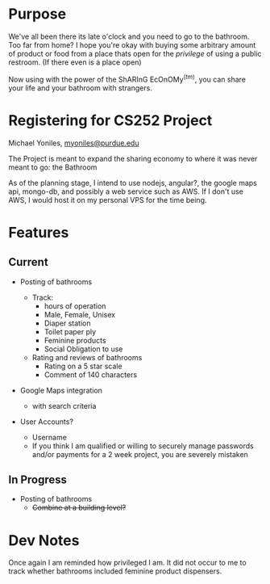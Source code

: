# Purpose

We've all been there its late o'clock and you need to go to the bathroom.
Too far from home?
I hope you're okay with buying some arbitrary amount of product or food from a place thats open for the *privilege* of using a public restroom.
(If there even is a place open)

Now using with the power of the ShARInG EcOnOMy$^{(tm)}$, you can share your life and your bathroom with strangers.

# Registering for CS252 Project

Michael Yoniles, myoniles@purdue.edu

The Project is meant to expand the sharing economy to where it was never meant to go: the Bathroom

As of the planning stage, I intend to use nodejs, angular?, the google maps api, mongo-db, and possibly a web service such as AWS. If I don't use AWS, I would host it on my personal VPS for the time being.

# Features

## Current

- Posting of bathrooms
	- Track:
		- hours of operation
		- Male, Female, Unisex
		- Diaper station
		- Toilet paper ply
		- Feminine products
		- Social Obligation to use
	- Rating and reviews of bathrooms
		- Rating on a 5 star scale
		- Comment of 140 characters

- Google Maps integration
	- with search criteria

- User Accounts?
	- Username
	- If you think I am qualified or willing to securely manage passwords and/or payments for a 2 week project, you are severely mistaken

## In Progress

- Posting of bathrooms
	- ~~Combine at a building level?~~

# Dev Notes

Once again I am reminded how privileged I am.
It did not occur to me to track whether bathrooms included feminine product dispensers.
